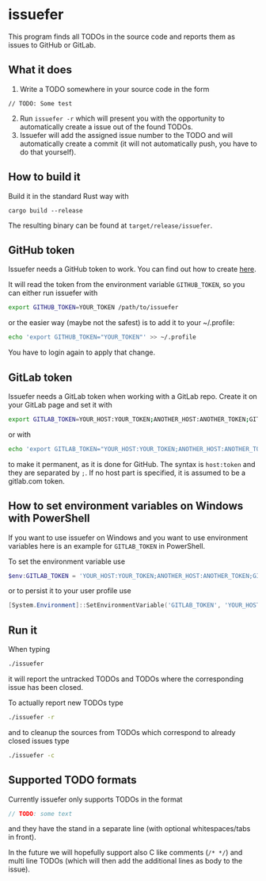 # issuefer

This program finds all TODOs in the source code and reports them as issues to GitHub or GitLab.

## What it does

1. Write a TODO somewhere in your source code in the form
```
// TODO: Some test
```
2. Run `issuefer -r` which will present you with the opportunity to automatically create a issue out of the found TODOs.
3. Issuefer will add the assigned issue number to the TODO and will automatically create a commit (it will not automatically push, you have to do that yourself).

## How to build it

Build it in the standard Rust way with
```
cargo build --release
```
The resulting binary can be found at `target/release/issuefer`.

## GitHub token

Issuefer needs a GitHub token to work. You can find out how to create [here](https://help.github.com/en/github/authenticating-to-github/creating-a-personal-access-token-for-the-command-line).

It will read the token from the environment variable `GITHUB_TOKEN`, so you can either run issuefer with
```bash
export GITHUB_TOKEN=YOUR_TOKEN /path/to/issuefer
```

or the easier way (maybe not the safest) is to add it to your ~/.profile:
```bash
echo 'export GITHUB_TOKEN="YOUR_TOKEN"' >> ~/.profile
```
You have to login again to apply that change.

## GitLab token

Issuefer needs a GitLab token when working with a GitLab repo. Create it on your GitLab page and set it with

```bash
export GITLAB_TOKEN=YOUR_HOST:YOUR_TOKEN;ANOTHER_HOST:ANOTHER_TOKEN;GITLAB_COM_TOKEN /path/to/issuefer
```

or with
```bash
echo 'export GITLAB_TOKEN="YOUR_HOST:YOUR_TOKEN;ANOTHER_HOST:ANOTHER_TOKEN;GITLAB_COM_TOKEN"' >> ~/.profile
```
to make it permanent, as it is done for GitHub. The syntax is `host:token` and they are separated by `;`. If no host part is specified, it is assumed to be a gitlab.com token.

## How to set environment variables on Windows with PowerShell

If you want to use issuefer on Windows and you want to use environment variables here is an example for `GITLAB_TOKEN` in PowerShell.

To set the environment variable use

```powershell
$env:GITLAB_TOKEN = 'YOUR_HOST:YOUR_TOKEN;ANOTHER_HOST:ANOTHER_TOKEN;GITLAB_COM_TOKEN'
```

or to persist it to your user profile use

```powershell
[System.Environment]::SetEnvironmentVariable('GITLAB_TOKEN', 'YOUR_HOST:YOUR_TOKEN;ANOTHER_HOST:ANOTHER_TOKEN;GITLAB_COM_TOKEN', [System.EnvironmentVariableTarget]::User)
```

## Run it

When typing

```bash
./issuefer
```

it will report the untracked TODOs and TODOs where the corresponding issue has been closed.

To actually report new TODOs type
```bash
./issuefer -r
```

and to cleanup the sources from TODOs which correspond to already closed issues type
```bash
./issuefer -c
```

## Supported TODO formats

Currently issuefer only supports TODOs in the format
```CPP
// TODO: some text
```

and they have the stand in a separate line (with optional whitespaces/tabs in front).

In the future we will hopefully support also C like comments (`/* */`) and multi line TODOs (which will then add the additional lines as body to the issue).